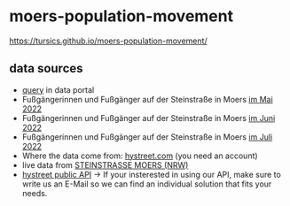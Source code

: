 # moers-population-movement

https://tursics.github.io/moers-population-movement/

## data sources

- [query](https://www.offenesdatenportal.de/organization/moers?q=steinstra%C3%9Fe&sort=score+desc%2C+metadata_modified+desc) in data portal
- Fußgängerinnen und Fußgänger auf der Steinstraße in Moers [im Mai 2022](https://www.offenesdatenportal.de/dataset/fubgangerinnen-und-fubganger-auf-der-steinstrabe-in-moers-im-mai-2022)
- Fußgängerinnen und Fußgänger auf der Steinstraße in Moers [im Juni 2022](https://www.offenesdatenportal.de/dataset/fubgangerinnen-und-fubganger-auf-der-steinstrabe-in-moers-im-juni-2022)
- Fußgängerinnen und Fußgänger auf der Steinstraße in Moers [im Juli 2022](https://www.offenesdatenportal.de/dataset/frequenzmessung-von-fubgangerinnen-und-fubgangern-auf-der-steinstrabe-in-moers-2022)
- Where the data come from: [hystreet.com](https://hystreet.com/) (you need an account)
- live data from [STEINSTRASSE MOERS (NRW)](https://hystreet.com/locations/411)
- [hystreet public API](https://static.hystreet.com/#/) -> If your insterested in using our API, make sure to write us an E-Mail so we can find an individual solution that fits your needs.
